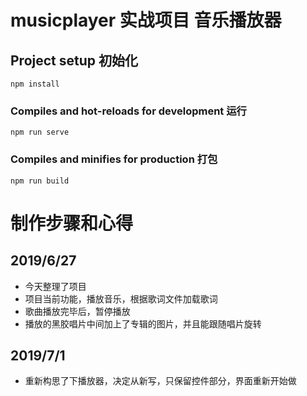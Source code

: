 # musicplayer 实战项目 音乐播放器

## Project setup 初始化

```
npm install
```

### Compiles and hot-reloads for development 运行

```
npm run serve
```

### Compiles and minifies for production 打包

```
npm run build
```

# 制作步骤和心得

## 2019/6/27

- 今天整理了项目
- 项目当前功能，播放音乐，根据歌词文件加载歌词
- 歌曲播放完毕后，暂停播放
- 播放的黑胶唱片中间加上了专辑的图片，并且能跟随唱片旋转

## 2019/7/1

- 重新构思了下播放器，决定从新写，只保留控件部分，界面重新开始做
